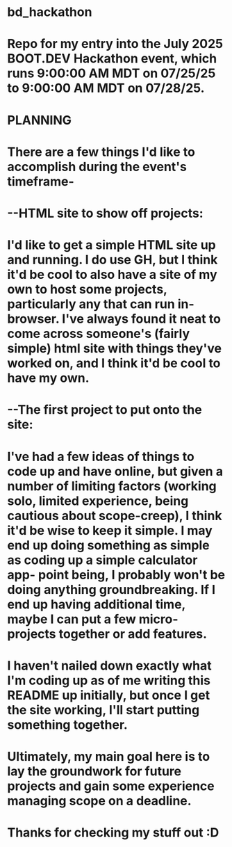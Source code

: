 # bd_hackathon

# Repo for my entry into the July 2025 BOOT.DEV Hackathon event, which runs 9:00:00 AM MDT on 07/25/25 to 9:00:00 AM MDT on 07/28/25. 


# PLANNING

# There are a few things I'd like to accomplish during the event's timeframe-

# --HTML site to show off projects:

# I'd like to get a simple HTML site up and running. I do use GH, but I think it'd be cool to also have a site of my own to host some projects, particularly any that can run in-browser. I've always found it neat to come across someone's (fairly simple) html site with things they've worked on, and I think it'd be cool to have my own.



# --The first project to put onto the site:

# I've had a few ideas of things to code up and have online, but given a number of limiting factors (working solo, limited experience, being cautious about scope-creep), I think it'd be wise to keep it simple. I may end up doing something as simple as coding up a simple calculator app- point being, I probably won't be doing anything groundbreaking. If I end up having additional time, maybe I can put a few micro-projects together or add features.

# I haven't nailed down exactly what I'm coding up as of me writing this README up initially, but once I get the site working, I'll start putting something together.


# Ultimately, my main goal here is to lay the groundwork for future projects and gain some experience managing scope on a deadline.

# Thanks for checking my stuff out :D